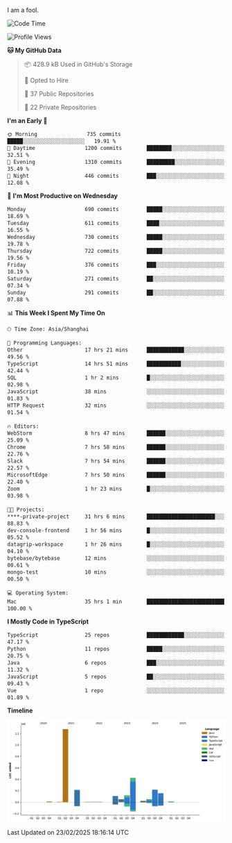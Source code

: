 I am a fool.

<!--START_SECTION:waka-->
![Code Time](http://img.shields.io/badge/Code%20Time-2%2C611%20hrs%2019%20mins-blue)

![Profile Views](http://img.shields.io/badge/Profile%20Views-3-blue)

**🐱 My GitHub Data** 

> 📦 428.9 kB Used in GitHub's Storage 
 > 
> 💼 Opted to Hire
 > 
> 📜 37 Public Repositories 
 > 
> 🔑 22 Private Repositories 
 > 
**I'm an Early 🐤** 

```text
🌞 Morning                735 commits         █████░░░░░░░░░░░░░░░░░░░░   19.91 % 
🌆 Daytime                1200 commits        ████████░░░░░░░░░░░░░░░░░   32.51 % 
🌃 Evening                1310 commits        █████████░░░░░░░░░░░░░░░░   35.49 % 
🌙 Night                  446 commits         ███░░░░░░░░░░░░░░░░░░░░░░   12.08 % 
```
📅 **I'm Most Productive on Wednesday** 

```text
Monday                   690 commits         █████░░░░░░░░░░░░░░░░░░░░   18.69 % 
Tuesday                  611 commits         ████░░░░░░░░░░░░░░░░░░░░░   16.55 % 
Wednesday                730 commits         █████░░░░░░░░░░░░░░░░░░░░   19.78 % 
Thursday                 722 commits         █████░░░░░░░░░░░░░░░░░░░░   19.56 % 
Friday                   376 commits         ███░░░░░░░░░░░░░░░░░░░░░░   10.19 % 
Saturday                 271 commits         ██░░░░░░░░░░░░░░░░░░░░░░░   07.34 % 
Sunday                   291 commits         ██░░░░░░░░░░░░░░░░░░░░░░░   07.88 % 
```


📊 **This Week I Spent My Time On** 

```text
🕑︎ Time Zone: Asia/Shanghai

💬 Programming Languages: 
Other                    17 hrs 21 mins      ████████████░░░░░░░░░░░░░   49.56 % 
TypeScript               14 hrs 51 mins      ███████████░░░░░░░░░░░░░░   42.44 % 
SQL                      1 hr 2 mins         █░░░░░░░░░░░░░░░░░░░░░░░░   02.98 % 
JavaScript               38 mins             ░░░░░░░░░░░░░░░░░░░░░░░░░   01.83 % 
HTTP Request             32 mins             ░░░░░░░░░░░░░░░░░░░░░░░░░   01.54 % 

🔥 Editors: 
WebStorm                 8 hrs 47 mins       ██████░░░░░░░░░░░░░░░░░░░   25.09 % 
Chrome                   7 hrs 58 mins       ██████░░░░░░░░░░░░░░░░░░░   22.76 % 
Slack                    7 hrs 54 mins       ██████░░░░░░░░░░░░░░░░░░░   22.57 % 
MicrosoftEdge            7 hrs 50 mins       ██████░░░░░░░░░░░░░░░░░░░   22.40 % 
Zoom                     1 hr 23 mins        █░░░░░░░░░░░░░░░░░░░░░░░░   03.98 % 

🐱‍💻 Projects: 
****-private-project     31 hrs 6 mins       ██████████████████████░░░   88.83 % 
dev-console-frontend     1 hr 56 mins        █░░░░░░░░░░░░░░░░░░░░░░░░   05.52 % 
datagrip-workspace       1 hr 26 mins        █░░░░░░░░░░░░░░░░░░░░░░░░   04.10 % 
bytebase/bytebase        12 mins             ░░░░░░░░░░░░░░░░░░░░░░░░░   00.61 % 
mongo-test               10 mins             ░░░░░░░░░░░░░░░░░░░░░░░░░   00.50 % 

💻 Operating System: 
Mac                      35 hrs 1 min        █████████████████████████   100.00 % 
```

**I Mostly Code in TypeScript** 

```text
TypeScript               25 repos            ████████████░░░░░░░░░░░░░   47.17 % 
Python                   11 repos            █████░░░░░░░░░░░░░░░░░░░░   20.75 % 
Java                     6 repos             ███░░░░░░░░░░░░░░░░░░░░░░   11.32 % 
JavaScript               5 repos             ██░░░░░░░░░░░░░░░░░░░░░░░   09.43 % 
Vue                      1 repo              ░░░░░░░░░░░░░░░░░░░░░░░░░   01.89 % 
```



**Timeline**

![Lines of Code chart](https://raw.githubusercontent.com/VeejaLiu/VeejaLiu/master/assets/bar_graph.png)


 Last Updated on 23/02/2025 18:16:14 UTC
<!--END_SECTION:waka-->
